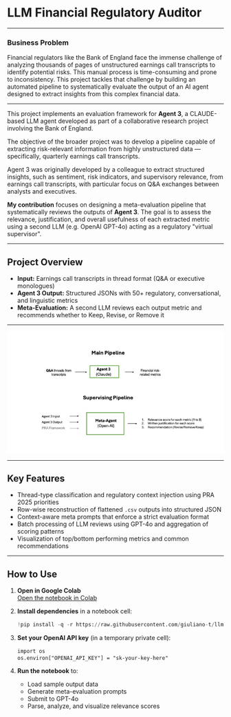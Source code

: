# LLM Financial Regulatory Auditor

---

### Business Problem

Financial regulators like the Bank of England face the immense challenge of analyzing thousands of pages of unstructured earnings call transcripts to identify potential risks. This manual process is time-consuming and prone to inconsistency. This project tackles that challenge by building an automated pipeline to systematically evaluate the output of an AI agent designed to extract insights from this complex financial data.

---

This project implements an evaluation framework for **Agent 3**, a CLAUDE-based LLM agent developed as part of a collaborative research project involving the Bank of England.

The objective of the broader project was to develop a pipeline capable of extracting risk-relevant information from highly unstructured data — specifically, quarterly earnings call transcripts.

Agent 3 was originally developed by a colleague to extract structured insights, such as sentiment, risk indicators, and supervisory relevance, from earnings call transcripts, with particular focus on Q&A exchanges between analysts and executives.

**My contribution** focuses on designing a meta-evaluation pipeline that systematically reviews the outputs of **Agent 3**. The goal is to assess the relevance, justification, and overall usefulness of each extracted metric using a second LLM (e.g. OpenAI GPT-4o) acting as a regulatory "virtual supervisor".

---

##  Project Overview

- **Input:** Earnings call transcripts in thread format (Q&A or executive monologues)  
- **Agent 3 Output:** Structured JSONs with 50+ regulatory, conversational, and linguistic metrics  
- **Meta-Evaluation:** A second LLM reviews each output metric and recommends whether to Keep, Revise, or Remove it

---

![Agent3 Evaluation Pipeline](https://github.com/giuliano-t/llm-financial-regulatory-auditor/blob/main/Pipelines_Diagram.jpg?raw=true)

---

##  Key Features

- Thread-type classification and regulatory context injection using PRA 2025 priorities  
- Row-wise reconstruction of flattened `.csv` outputs into structured JSON  
- Context-aware meta prompts that enforce a strict evaluation format  
- Batch processing of LLM reviews using GPT-4o and aggregation of scoring patterns  
- Visualization of top/bottom performing metrics and common recommendations  

---

##  How to Use

1. **Open in Google Colab**  
   [Open the notebook in Colab](https://colab.research.google.com/github/giuliano-t/llm-financial-regulatory-auditor/blob/main/Agent3_Output_Assessment.ipynb)

2. **Install dependencies** in a notebook cell:
   ```python
   !pip install -q -r https://raw.githubusercontent.com/giuliano-t/llm-financial-regulatory-auditor/main/requirements.txt
3. **Set your OpenAI API key** (in a temporary private cell):

    ```
    import os
    os.environ["OPENAI_API_KEY"] = "sk-your-key-here"
    ```

4. **Run the notebook** to:
    - Load sample output data  
    - Generate meta-evaluation prompts  
    - Submit to GPT-4o  
    - Parse, analyze, and visualize relevance scores
